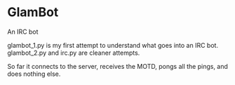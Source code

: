 # GlamBot
An IRC bot

glambot_1.py is my first attempt to understand what goes into an IRC bot. glambot_2.py and irc.py are cleaner attempts.

So far it connects to the server, receives the MOTD, pongs all the pings, and does nothing else.
